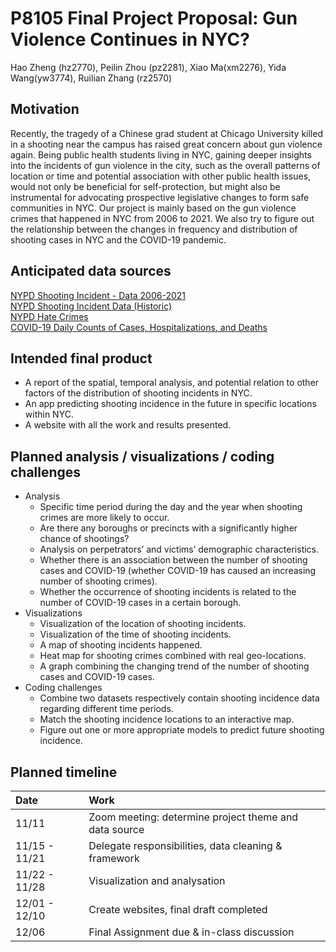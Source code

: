 P8105 Final Project Proposal: Gun Violence Continues in NYC?
================
Hao Zheng (hz2770), Peilin Zhou (pz2281), Xiao Ma(xm2276), Yida
Wang(yw3774), Ruilian Zhang (rz2570)

## Motivation

Recently, the tragedy of a Chinese grad student at Chicago University
killed in a shooting near the campus has raised great concern about gun
violence again. Being public health students living in NYC, gaining
deeper insights into the incidents of gun violence in the city, such as
the overall patterns of location or time and potential association with
other public health issues, would not only be beneficial for
self-protection, but might also be instrumental for advocating
prospective legislative changes to form safe communities in NYC. Our
project is mainly based on the gun violence crimes that happened in NYC
from 2006 to 2021. We also try to figure out the relationship between
the changes in frequency and distribution of shooting cases in NYC and
the COVID-19 pandemic.

## Anticipated data sources

[NYPD Shooting Incident - Data
2006-2021](https://www.kaggle.com/thedataperson/nypd-shooting-incident-data-20062021)  
[NYPD Shooting Incident Data
(Historic)](https://data.cityofnewyork.us/Public-Safety/NYPD-Shooting-Incident-Data-Historic-/833y-fsy8)  
[NYPD Hate
Crimes](https://data.cityofnewyork.us/Public-Safety/NYPD-Hate-Crimes/bqiq-cu78)  
[COVID-19 Daily Counts of Cases, Hospitalizations, and
Deaths](https://data.cityofnewyork.us/Health/COVID-19-Daily-Counts-of-Cases-Hospitalizations-an/rc75-m7u3)

## Intended final product

-   A report of the spatial, temporal analysis, and potential relation
    to other factors of the distribution of shooting incidents in NYC.  
-   An app predicting shooting incidence in the future in specific
    locations within NYC.  
-   A website with all the work and results presented.

## Planned analysis / visualizations / coding challenges

-   Analysis
    -   Specific time period during the day and the year when shooting
        crimes are more likely to occur.
    -   Are there any boroughs or precincts with a significantly higher
        chance of shootings?
    -   Analysis on perpetrators’ and victims’ demographic
        characteristics.
    -   Whether there is an association between the number of shooting
        cases and COVID-19 (whether COVID-19 has caused an increasing
        number of shooting crimes).
    -   Whether the occurrence of shooting incidents is related to the
        number of COVID-19 cases in a certain borough.
-   Visualizations
    -   Visualization of the location of shooting incidents.
    -   Visualization of the time of shooting incidents.
    -   A map of shooting incidents happened.
    -   Heat map for shooting crimes combined with real geo-locations.  
    -   A graph combining the changing trend of the number of shooting
        cases and COVID-19 cases.
-   Coding challenges
    -   Combine two datasets respectively contain shooting incidence
        data regarding different time periods.
    -   Match the shooting incidence locations to an interactive map.
    -   Figure out one or more appropriate models to predict future
        shooting incidence.

## Planned timeline

| Date          | Work                                                  |
|:--------------|:------------------------------------------------------|
| 11/11         | Zoom meeting: determine project theme and data source |
| 11/15 - 11/21 | Delegate responsibilities, data cleaning & framework  |
| 11/22 - 11/28 | Visualization and analysation                         |
| 12/01 - 12/10 | Create websites, final draft completed                |
| 12/06         | Final Assignment due & in-class discussion            |
